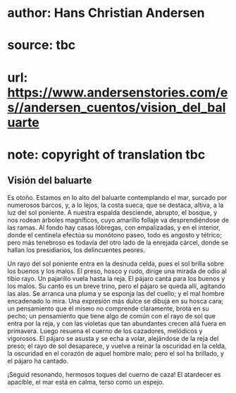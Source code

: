# author: Hans Christian Andersen
# source: tbc
# url: https://www.andersenstories.com/es//andersen_cuentos/vision_del_baluarte
# note: copyright of translation tbc

## Visión del baluarte 

Es otoño. Estamos en lo alto del baluarte contemplando el mar, surcado
por numerosos barcos, y, a lo lejos, la costa sueca, que se destaca,
altiva, a la luz del sol poniente. A nuestra espalda desciende, abrupto,
el bosque, y nos rodean árboles magníficos, cuyo amarillo follaje va
desprendiéndose de las ramas. Al fondo hay casas lóbregas, con
empalizadas, y en el interior, donde el centinela efectúa su monótono
paseo, todo es angosto y tétrico; pero más tenebroso es todavía del otro
lado de la enrejada cárcel, donde se hallan los presidiarios, los
delincuentes peores.

Un rayo del sol poniente entra en la desnuda celda, pues el sol brilla
sobre los buenos y los malos. El preso, hosco y rudo, dirige una mirada
de odio al tibio rayo. Un pajarillo vuela hasta la reja. El pájaro canta
para los buenos y los malos. Su canto es un breve trino, pero el pájaro
se queda allí, agitando las alas. Se arranca una pluma y se esponja las
del cuello; y el mal hombre encadenado lo mira. Una expresión más dulce
se dibuja en su hosca cara; un pensamiento que él mismo no comprende
claramente, brota en su pecho; un pensamiento que tiene algo de común
con el rayo de sol que entra por la reja, y con las violetas que tan
abundantes crecen allá fuera en primavera. Luego resuena el cuerno de
los cazadores, melódicos y vigorosos. El pájaro se asusta y se echa a
volar, alejándose de la reja del preso; el rayo de sol desaparece, y
vuelve a reinar la oscuridad en la celda, la oscuridad en el corazón de
aquel hombre malo; pero el sol ha brillado, y el pájaro ha cantado.

¡Seguid resonando, hermosos toques del cuerno de caza! El atardecer es
apacible, el mar está en calma, terso como un espejo.
